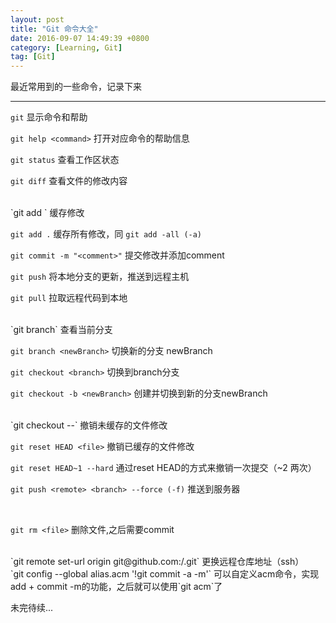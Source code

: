 ```yaml
---
layout: post
title: "Git 命令大全"
date: 2016-09-07 14:49:39 +0800
category: [Learning, Git]
tag: [Git]
---
```


最近常用到的一些命令，记录下来

---

`git` 显示命令和帮助

`git help <command>` 打开对应命令的帮助信息

`git status` 查看工作区状态

`git diff` 查看文件的修改内容

<br />
`git add <file>` 缓存修改

`git add .` 缓存所有修改，同 `git add -all (-a)`

`git commit -m "<comment>"` 提交修改并添加comment

`git push` 将本地分支的更新，推送到远程主机

`git pull` 拉取远程代码到本地

<br />
`git branch` 查看当前分支

`git branch <newBranch>` 切换新的分支 newBranch

`git checkout <branch>` 切换到branch分支

`git checkout -b <newBranch>` 创建并切换到新的分支newBranch

<br />
`git checkout --<file>` 撤销未缓存的文件修改

`git reset HEAD <file>` 撤销已缓存的文件修改

`git reset HEAD~1 --hard` 通过reset HEAD的方式来撤销一次提交（~2 两次）

`git push <remote> <branch> --force (-f)` 推送到服务器

<br />

`git rm <file>` 删除文件,之后需要commit

<br />
`git remote set-url origin git@github.com:<Username>/<Project>.git` 更换远程仓库地址（ssh）

<br />
`git config --global alias.acm '!git commit -a -m'` 可以自定义acm命令，实现add + commit -m的功能，之后就可以使用`git acm`了

未完待续...